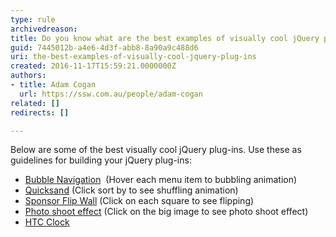 ```yaml
---
type: rule
archivedreason: 
title: Do you know what are the best examples of visually cool jQuery plug-ins?
guid: 7445012b-a4e6-4d3f-abb8-8a90a9c488d6
uri: the-best-examples-of-visually-cool-jquery-plug-ins
created: 2016-11-17T15:59:21.0000000Z
authors:
- title: Adam Cogan
  url: https://ssw.com.au/people/adam-cogan
related: []
redirects: []

---
```


Below are some of the best visually cool jQuery plug-ins. Use these as guidelines for building your jQuery plug-ins:

* [Bubble Navigation](http&#58;//tympanus.net/Tutorials/BubbleNavigation/)  (Hover each menu item to bubbling animation)
* [Quicksand](http&#58;//razorjack.net/quicksand/) (Click sort by to see shuffling animation)
* [Sponsor Flip Wall](http&#58;//demo.tutorialzine.com/2010/03/sponsor-wall-flip-jquery-css/demo.php) (Click on each square to see flipping)
* [Photo shoot effect](http&#58;//demo.tutorialzine.com/2010/02/photo-shoot-css-jquery/demo.html) (Click on the big image to see photo shoot effect)
* [HTC Clock](http&#58;//www.radoslavdimov.com/jquery-plugins/jquery-plugin-digiclock/)





<!--endintro-->
